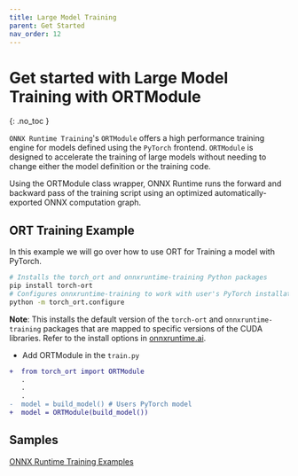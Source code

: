 ```yaml
---
title: Large Model Training
parent: Get Started
nav_order: 12
---
```


# Get started with Large Model Training with ORTModule
{: .no_toc }

`ONNX Runtime Training`'s `ORTModule` offers a high performance training engine for models defined using the `PyTorch` frontend. `ORTModule` is designed to accelerate the training of large models without needing to change either the model definition or the training code.

Using the ORTModule class wrapper, ONNX Runtime runs the forward and backward pass of the training script using an optimized automatically-exported ONNX computation graph.

## ORT Training Example
In this example we will go over how to use ORT for Training a model with PyTorch.

```sh
# Installs the torch_ort and onnxruntime-training Python packages
pip install torch-ort
# Configures onnxruntime-training to work with user's PyTorch installation
python -m torch_ort.configure
```

**Note**: This installs the default version of the `torch-ort` and `onnxruntime-training` packages that are mapped to specific versions of the CUDA libraries. Refer to the install options in [onnxruntime.ai](https://onnxruntime.ai).

 - Add ORTModule in the `train.py`

```diff
+  from torch_ort import ORTModule
   .
   .
   .
-  model = build_model() # Users PyTorch model
+  model = ORTModule(build_model())
```

## Samples
[ONNX Runtime Training Examples](https://github.com/microsoft/onnxruntime-training-examples)